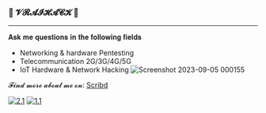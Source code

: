 ### 🎄 𝓥𝓡𝓐𝓘𝓗𝓐𝓒𝓚 🎄
-------------------------------------------------------------------------------------------------------------------------------
𝐀𝐬𝐤 𝐦𝐞 𝐪𝐮𝐞𝐬𝐭𝐢𝐨𝐧𝐬 𝐢𝐧 𝐭𝐡𝐞 𝐟𝐨𝐥𝐥𝐨𝐰𝐢𝐧𝐠 𝐟𝐢𝐞𝐥𝐝𝐬
- Networking & hardware Pentesting
- Telecommunication 2G/3G/4G/5G
- IoT Hardware & Network Hacking
![Screenshot 2023-09-05 000155](https://github.com/VraiHack/VraiHack/assets/26716241/4161f72a-067c-42f4-aacd-e2ac25fcb62c)

𝓕𝓲𝓷𝓭 𝓶𝓸𝓻𝓮 𝓪𝓫𝓸𝓾𝓽 𝓶𝓮 𝓸𝓷: [Scribd](https://www.scribd.com/user/282548159/VraiHack)
<!-- Actual text -->
[![2.1]][2]  [![1.1]][1]
<!-- Icons -->
[1.1]: https://img.shields.io/badge/Instagram-E4405F?style=for-the-badge&logo=instagram&logoColor=white
[2.1]: https://img.shields.io/badge/LinkedIn-0077B5?style=for-the-badge&logo=linkedin&logoColor=white
<!-- Links to your social media accounts -->
[1]: https://www.instagram.com/vraihack/
[2]: https://www.linkedin.com/in/hassan-profile/





